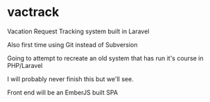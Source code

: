 vactrack
========

Vacation Request Tracking system built in Laravel

Also first time using Git instead of Subversion

Going to attempt to recreate an old system that has run it's course in PHP/Laravel

I will probably never finish this but we'll see.

Front end will be an EmberJS built SPA